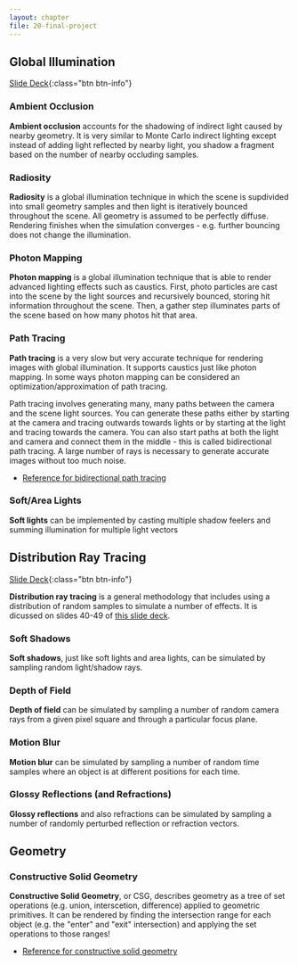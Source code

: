 ```yaml
---
layout: chapter
file: 20-final-project
---
```



## Global Illumination

[Slide Deck](https://docs.google.com/presentation/d/1MWH-IcK2I0JK39sADBSA0qj9zyM2W9JWPYme-MKkUNQ/edit?usp=sharing){:class="btn btn-info"}

### Ambient Occlusion

**Ambient occlusion** accounts for the shadowing of indirect light caused by nearby geometry.
It is very similar to Monte Carlo indirect lighting except instead of adding light reflected by nearby light, you shadow a fragment based on the number of nearby occluding samples.


### Radiosity

**Radiosity** is a global illumination technique in which the scene is supdivided into small geometry samples and then light is iteratively bounced throughout the scene.
All geometry is assumed to be perfectly diffuse.
Rendering finishes when the simulation converges - e.g. further bouncing does not change the illumination.


### Photon Mapping

**Photon mapping** is a global illumination technique that is able to render advanced lighting effects such as caustics.
First, photo particles are cast into the scene by the light sources and recursively bounced, storing hit information throughout the scene.
Then, a gather step illuminates parts of the scene based on how many photos hit that area.


### Path Tracing

**Path tracing** is a very slow but very accurate technique for rendering images with global illumination.
It supports caustics just like photon mapping.
In some ways photon mapping can be considered an optimization/approximation of path tracing.

Path tracing involves generating many, many paths between the camera and the scene light sources.
You can generate these paths either by starting at the camera and tracing outwards towards lights
or by starting at the light and tracing towards the camera.
You can also start paths at both the light and camera and connect them in the middle - this is called bidirectional path tracing.
A large number of rays is necessary to generate accurate images without too much noise.

- [Reference for bidirectional path tracing](https://graphics.stanford.edu/courses/cs348b-03/papers/veach-chapter10.pdf)


### Soft/Area Lights

**Soft lights** can be implemented by casting multiple shadow feelers and summing illumination for multiple light vectors



## Distribution Ray Tracing

[Slide Deck](https://docs.google.com/presentation/d/1Ne_-WUN0DvDOIJFrXX1wHDQFSItCCIGum3LsMjc5FC4/edit?usp=sharing){:class="btn btn-info"}

**Distribution ray tracing** is a general methodology that includes using a distribution of random samples to simulate a number of effects.
It is dicussed on slides 40-49 of [this slide deck](https://docs.google.com/presentation/d/1FaixfnT0TACwkWryQnqlD7PtdMg8eaSW7YKDKegKAW0/edit?usp=sharing).

### Soft Shadows

**Soft shadows**, just like soft lights and area lights, can be simulated by sampling random light/shadow rays.

### Depth of Field

**Depth of field** can be simulated by sampling a number of random camera rays from a given pixel square and through a particular focus plane.

### Motion Blur

**Motion blur** can be simulated by sampling a number of random time samples where an object is at different positions for each time.

### Glossy Reflections (and Refractions)

**Glossy reflections** and also refractions can be simulated by sampling a number of randomly perturbed reflection or refraction vectors.



## Geometry

### Constructive Solid Geometry

**Constructive Solid Geometry**, or CSG, describes geometry as a tree of set operations (e.g. union, interscetion, difference) applied to geometric primitives.
It can be rendered by finding the intersection range for each object (e.g. the "enter" and "exit" intersection) and applying the set operations to those ranges!

- [Reference for constructive solid geometry](http://web.cse.ohio-state.edu/~parent.1/classes/681/Lectures/19.RayTracingCSG.pdf)
